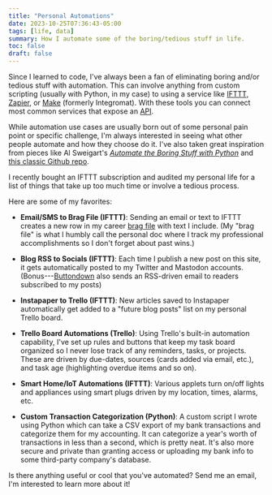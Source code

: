```yaml
---
title: "Personal Automations"
date: 2023-10-25T07:36:43-05:00
tags: [life, data]
summary: How I automate some of the boring/tedious stuff in life.
toc: false
draft: false
---
```


Since I learned to code, I've always been a fan of eliminating boring and/or tedious stuff with automation. This can involve anything from custom scripting (usually with Python, in my case) to using a service like [IFTTT](https://ifttt.com/), [Zapier](https://zapier.com/), or [Make](https://www.make.com/en/integromat-evolves-to-make/) (formerly Integromat). With these tools you can connect most common services that expose an [API](https://www.ibm.com/topics/api/).

While automation use cases are usually born out of some personal pain point or specific challenge, I'm always interested in seeing what other people automate and how they choose do it. I've also taken great inspiration from pieces like Al Sweigart's [*Automate the Boring Stuff with Python*](https://automatetheboringstuff.com/) and [this classic Github repo](https://github.com/NARKOZ/hacker-scripts).

I recently bought an IFTTT subscription and audited my personal life for a list of things that take up too much time or involve a tedious process. 

Here are some of my favorites:

- **Email/SMS to Brag File (IFTTT)**: Sending an email or text to IFTTT creates a new row in my career [brag file](https://www.thefountaininstitute.com/blog/brag-documents) with text I include. (My "brag file" is what I humbly call the personal doc where I track my professional accomplishments so I don't forget about past wins.)

- **Blog RSS to Socials (IFTTT)**: Each time I publish a new post on this site, it gets automatically posted to my Twitter and Mastodon accounts. (Bonus---[Buttondown](https://buttondown.email/) also sends an RSS-driven email to readers subscribed to my posts)

- **Instapaper to Trello (IFTTT)**: New articles saved to Instapaper automatically get added to a "future blog posts" list on my personal Trello board.

- **Trello Board Automations (Trello)**: Using Trello's built-in automation capability, I've set up rules and buttons that keep my task board organized so I never lose track of any reminders, tasks, or projects. These are driven by due-dates, sources (cards added via email, etc.), and task age (highlighting overdue items and so on).

- **Smart Home/IoT Automations (IFTTT)**: Various applets turn on/off lights and appliances using smart plugs driven by my location, times, alarms, etc.

- **Custom Transaction Categorization (Python)**: A custom script I wrote using Python which can take a CSV export of my bank transactions and categorize them for my accounting. It can categorize a year's worth of transactions in less than a second, which is pretty neat. It's also more secure and private than granting access or uploading my bank info to some third-party company's database.

Is there anything useful or cool that you've automated? Send me an email, I'm interested to learn more about it!